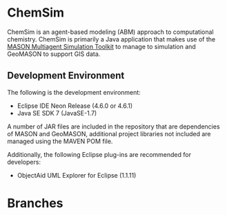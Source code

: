# ChemSim

ChemSim is an agent-based modeling (ABM) approach to computational chemistry. ChemSim is primarily a Java application that makes use of the [MASON Multiagent Simulation Toolkit](http://cs.gmu.edu/~eclab/projects/mason/) to manage to simulation and GeoMASON to support GIS data.

## Development Environment

The following is the development environment:

- Eclipse IDE Neon Release (4.6.0 or 4.6.1)
- Java SE SDK 7 (JavaSE-1.7)

A number of JAR files are included in the repository that are dependencies of MASON and GeoMASON, additional project libraries not included are managed using the MAVEN POM file.

Additionally, the following Eclipse plug-ins are recommended for developers:

- ObjectAid UML Explorer for Eclipse (1.1.11)

# Branches
